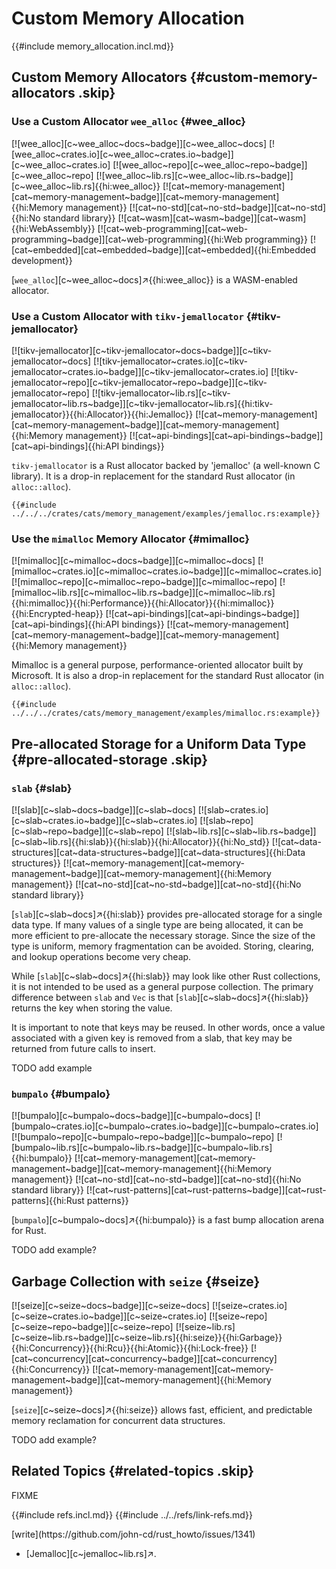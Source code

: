 # Custom Memory Allocation

{{#include memory_allocation.incl.md}}

## Custom Memory Allocators {#custom-memory-allocators .skip}

### Use a Custom Allocator `wee_alloc` {#wee_alloc}

[![wee_alloc][c~wee_alloc~docs~badge]][c~wee_alloc~docs] [![wee_alloc~crates.io][c~wee_alloc~crates.io~badge]][c~wee_alloc~crates.io] [![wee_alloc~repo][c~wee_alloc~repo~badge]][c~wee_alloc~repo] [![wee_alloc~lib.rs][c~wee_alloc~lib.rs~badge]][c~wee_alloc~lib.rs]{{hi:wee_alloc}} [![cat~memory-management][cat~memory-management~badge]][cat~memory-management]{{hi:Memory management}} [![cat~no-std][cat~no-std~badge]][cat~no-std]{{hi:No standard library}} [![cat~wasm][cat~wasm~badge]][cat~wasm]{{hi:WebAssembly}} [![cat~web-programming][cat~web-programming~badge]][cat~web-programming]{{hi:Web programming}} [![cat~embedded][cat~embedded~badge]][cat~embedded]{{hi:Embedded development}}

[`wee_alloc`][c~wee_alloc~docs]↗{{hi:wee_alloc}} is a WASM-enabled allocator.

### Use a Custom Allocator with `tikv-jemallocator` {#tikv-jemallocator}

[![tikv-jemallocator][c~tikv-jemallocator~docs~badge]][c~tikv-jemallocator~docs] [![tikv-jemallocator~crates.io][c~tikv-jemallocator~crates.io~badge]][c~tikv-jemallocator~crates.io] [![tikv-jemallocator~repo][c~tikv-jemallocator~repo~badge]][c~tikv-jemallocator~repo] [![tikv-jemallocator~lib.rs][c~tikv-jemallocator~lib.rs~badge]][c~tikv-jemallocator~lib.rs]{{hi:tikv-jemallocator}}{{hi:Allocator}}{{hi:Jemalloc}} [![cat~memory-management][cat~memory-management~badge]][cat~memory-management]{{hi:Memory management}} [![cat~api-bindings][cat~api-bindings~badge]][cat~api-bindings]{{hi:API bindings}}

`tikv-jemallocator` is a Rust allocator backed by 'jemalloc' (a well-known C library). It is a drop-in replacement for the standard Rust allocator (in `alloc::alloc`).

```rust,editable
{{#include ../../../crates/cats/memory_management/examples/jemalloc.rs:example}}
```

### Use the `mimalloc` Memory Allocator {#mimalloc}

[![mimalloc][c~mimalloc~docs~badge]][c~mimalloc~docs] [![mimalloc~crates.io][c~mimalloc~crates.io~badge]][c~mimalloc~crates.io] [![mimalloc~repo][c~mimalloc~repo~badge]][c~mimalloc~repo] [![mimalloc~lib.rs][c~mimalloc~lib.rs~badge]][c~mimalloc~lib.rs]{{hi:mimalloc}}{{hi:Performance}}{{hi:Allocator}}{{hi:mimalloc}}{{hi:Encrypted-heap}} [![cat~api-bindings][cat~api-bindings~badge]][cat~api-bindings]{{hi:API bindings}} [![cat~memory-management][cat~memory-management~badge]][cat~memory-management]{{hi:Memory management}}

Mimalloc is a general purpose, performance-oriented allocator built by Microsoft. It is also a drop-in replacement for the standard Rust allocator (in `alloc::alloc`).

```rust,editable
{{#include ../../../crates/cats/memory_management/examples/mimalloc.rs:example}}
```

## Pre-allocated Storage for a Uniform Data Type {#pre-allocated-storage .skip}

### `slab` {#slab}

[![slab][c~slab~docs~badge]][c~slab~docs] [![slab~crates.io][c~slab~crates.io~badge]][c~slab~crates.io] [![slab~repo][c~slab~repo~badge]][c~slab~repo] [![slab~lib.rs][c~slab~lib.rs~badge]][c~slab~lib.rs]{{hi:slab}}{{hi:slab}}{{hi:Allocator}}{{hi:No_std}} [![cat~data-structures][cat~data-structures~badge]][cat~data-structures]{{hi:Data structures}} [![cat~memory-management][cat~memory-management~badge]][cat~memory-management]{{hi:Memory management}} [![cat~no-std][cat~no-std~badge]][cat~no-std]{{hi:No standard library}}

[`slab`][c~slab~docs]↗{{hi:slab}} provides pre-allocated storage for a single data type. If many values of a single type are being allocated, it can be more efficient to pre-allocate the necessary storage. Since the size of the type is uniform, memory fragmentation can be avoided. Storing, clearing, and lookup operations become very cheap.

While [`slab`][c~slab~docs]↗{{hi:slab}} may look like other Rust collections, it is not intended to be used as a general purpose collection. The primary difference between `slab` and `Vec` is that [`slab`][c~slab~docs]↗{{hi:slab}} returns the key when storing the value.

It is important to note that keys may be reused. In other words, once a value associated with a given key is removed from a slab, that key may be returned from future calls to insert.

TODO add example

### `bumpalo` {#bumpalo}

[![bumpalo][c~bumpalo~docs~badge]][c~bumpalo~docs] [![bumpalo~crates.io][c~bumpalo~crates.io~badge]][c~bumpalo~crates.io] [![bumpalo~repo][c~bumpalo~repo~badge]][c~bumpalo~repo] [![bumpalo~lib.rs][c~bumpalo~lib.rs~badge]][c~bumpalo~lib.rs]{{hi:bumpalo}} [![cat~memory-management][cat~memory-management~badge]][cat~memory-management]{{hi:Memory management}} [![cat~no-std][cat~no-std~badge]][cat~no-std]{{hi:No standard library}} [![cat~rust-patterns][cat~rust-patterns~badge]][cat~rust-patterns]{{hi:Rust patterns}}

[`bumpalo`][c~bumpalo~docs]↗{{hi:bumpalo}} is a fast bump allocation arena for Rust.

TODO add example?

## Garbage Collection with `seize` {#seize}

[![seize][c~seize~docs~badge]][c~seize~docs] [![seize~crates.io][c~seize~crates.io~badge]][c~seize~crates.io] [![seize~repo][c~seize~repo~badge]][c~seize~repo] [![seize~lib.rs][c~seize~lib.rs~badge]][c~seize~lib.rs]{{hi:seize}}{{hi:Garbage}}{{hi:Concurrency}}{{hi:Rcu}}{{hi:Atomic}}{{hi:Lock-free}} [![cat~concurrency][cat~concurrency~badge]][cat~concurrency]{{hi:Concurrency}} [![cat~memory-management][cat~memory-management~badge]][cat~memory-management]{{hi:Memory management}}

[`seize`][c~seize~docs]↗{{hi:seize}} allows fast, efficient, and predictable memory reclamation for concurrent data structures.

TODO add example?

## Related Topics {#related-topics .skip}

FIXME

{{#include refs.incl.md}}
{{#include ../../refs/link-refs.md}}

<div class="hidden">
[write](https://github.com/john-cd/rust_howto/issues/1341)

- [Jemalloc][c~jemalloc~lib.rs]↗.

</div>

